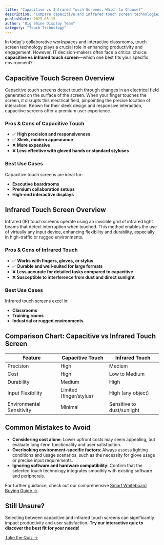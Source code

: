 ```yaml
---
title: "Capacitive vs Infrared Touch Screens: Which to Choose?"
description: "Compare capacitive and infrared touch screen technologies for interactive displays, examining precision, cost, durability, and ideal use cases to help you make the right choice for your environment."
publishDate: 2025-05-15
author: "Big Shine Display Team"
category: "Touch Technology"
---
```


In today's collaborative workspaces and interactive classrooms, touch screen technology plays a crucial role in enhancing productivity and engagement. However, IT decision-makers often face a critical choice: **capacitive vs infrared touch screen**—which one best fits your specific environment?

## Capacitive Touch Screen Overview

Capacitive touch screens detect touch through changes in an electrical field generated on the surface of the screen. When your finger touches the screen, it disrupts this electrical field, pinpointing the precise location of interaction. Known for their sleek design and responsive interaction, capacitive screens offer a premium user experience.

### Pros & Cons of Capacitive Touch

- ✅ **High precision and responsiveness**
- ✅ **Sleek, modern appearance**
- ❌ **More expensive**
- ❌ **Less effective with gloved hands or standard styluses**

### Best Use Cases

Capacitive touch screens are ideal for:

- **Executive boardrooms**
- **Premium collaboration setups**
- **High-end interactive displays**

## Infrared Touch Screen Overview

Infrared (IR) touch screens operate using an invisible grid of infrared light beams that detect interruption when touched. This method enables the use of virtually any input device, enhancing flexibility and durability, especially in high-traffic or rugged environments.

### Pros & Cons of Infrared Touch

- ✅ **Works with fingers, gloves, or stylus**
- ✅ **Durable and well-suited for large formats**
- ❌ **Less accurate for detailed tasks compared to capacitive**
- ❌ **Susceptible to interference from dust and direct sunlight**

### Best Use Cases

Infrared touch screens excel in:

- **Classrooms**
- **Training rooms**
- **Industrial or rugged environments**

## Comparison Chart: Capacitive vs Infrared Touch Screen

| Feature                   | Capacitive Touch        | Infrared Touch             |
| ------------------------- | ----------------------- | -------------------------- |
| Precision                 | High                    | Medium                     |
| Cost                      | High                    | Low to Medium              |
| Durability                | Medium                  | High                       |
| Input Flexibility         | Limited (finger/stylus) | High (any object)          |
| Environmental Sensitivity | Minimal                 | Sensitive to dust/sunlight |

## Common Mistakes to Avoid

- **Considering cost alone**: Lower upfront costs may seem appealing, but evaluate long-term functionality and user satisfaction.
- **Overlooking environment-specific factors**: Always assess lighting conditions and usage scenarios, such as the necessity for glove usage or precise input requirements.
- **Ignoring software and hardware compatibility**: Confirm that the selected touch technology integrates smoothly with existing software and peripherals.

For further guidance, check out our comprehensive [Smart Whiteboard Buying Guide →](/smart-whiteboard-buying-guide).

## Still Unsure?

Selecting between capacitive and infrared touch screens can significantly impact productivity and user satisfaction. **Try our interactive quiz to discover the best fit for your needs!**

[Take the Quiz →](/contact)
